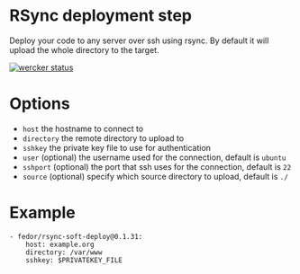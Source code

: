 # RSync deployment step
Deploy your code to any server over ssh using rsync. By default it will upload the whole directory to the target.

[![wercker status](https://app.wercker.com/status/9d72a4b411b0c34231e71fbac8c989e3/m "wercker status")](https://app.wercker.com/project/bykey/9d72a4b411b0c34231e71fbac8c989e3)

# Options

* `host` the hostname to connect to
* `directory` the remote directory to upload to
* `sshkey` the private key file to use for authentication
* `user` (optional) the username used for the connection, default is `ubuntu`
* `sshport` (optional) the port that ssh uses for the connection, default is `22`
* `source` (optional) specify which source directory to upload, default is `./`

# Example

    - fedor/rsync-soft-deploy@0.1.31:
        host: example.org
        directory: /var/www
        sshkey: $PRIVATEKEY_FILE
